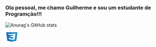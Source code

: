 ### Ola pessoal, me chamo Guilherme e sou um estudante de Programção!!!

![Anurag's GitHub stats](https://github-readme-stats.vercel.app/api?GuidaZO=anuraghazra&show_icons=true&theme=radical)

 <img align="center" alt="Rafa-CSS" height="30" width="40" src="https://raw.githubusercontent.com/devicons/devicon/master/icons/css3/css3-original.svg">


